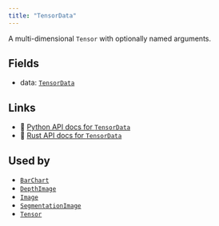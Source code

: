 ```yaml
---
title: "TensorData"
---
```


A multi-dimensional `Tensor` with optionally named arguments.

## Fields

* data: [`TensorData`](../datatypes/tensor_data.md)

## Links
 * 🐍 [Python API docs for `TensorData`](https://ref.rerun.io/docs/python/nightly/package/rerun/components/tensor_data/)
 * 🦀 [Rust API docs for `TensorData`](https://docs.rs/rerun/0.9.0-alpha.6/rerun/components/struct.TensorData.html)


## Used by

* [`BarChart`](../archetypes/bar_chart.md)
* [`DepthImage`](../archetypes/depth_image.md)
* [`Image`](../archetypes/image.md)
* [`SegmentationImage`](../archetypes/segmentation_image.md)
* [`Tensor`](../archetypes/tensor.md)
